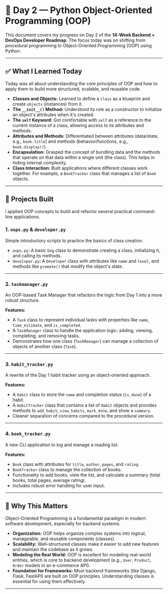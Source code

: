 # 🧠 Day 2 — Python Object-Oriented Programming (OOP)

This document covers my progress on Day 2 of the **14-Week Backend + DevOps Developer Roadmap**. The focus today was on shifting from procedural programming to Object-Oriented Programming (OOP) using Python.

---

## ✅ What I Learned Today

Today was all about understanding the core principles of OOP and how to apply them to build more structured, scalable, and reusable code.

- **Classes and Objects:** Learned to define a `class` as a blueprint and create `objects` (instances) from it.
- **The `__init__()` Method:** Understood its role as a constructor to initialize an object's attributes when it's created.
- **The `self` Keyword:** Got comfortable with `self` as a reference to the current instance of a class, allowing access to its attributes and methods.
- **Attributes and Methods:** Differentiated between attributes (data/state, e.g., `book.title`) and methods (behavior/functions, e.g., `book.display()`).
- **Encapsulation:** Grasped the concept of bundling data and the methods that operate on that data within a single unit (the class). This helps in hiding internal complexity.
- **Class Interaction:** Built applications where different classes work together. For example, a `BookTracker` class that manages a list of `Book` objects.

---

## 🚀 Projects Built

I applied OOP concepts to build and refactor several practical command-line applications.

### 1. `oops.py` & `developer.py`

Simple introductory scripts to practice the basics of class creation.

- `oops.py`: A basic `Dog` class to demonstrate creating a class, initializing it, and calling its methods.
- `developer.py`: A `Developer` class with attributes like `name` and `level`, and methods like `promote()` that modify the object's state.

---

### 2. `taskmanager.py`

An OOP-based Task Manager that refactors the logic from Day 1 into a more robust structure.

**Features:**

- A `Task` class to represent individual tasks with properties like `name`, `time_estimate`, and `is_completed`.
- A `TaskManager` class to handle the application logic: adding, viewing, completing, and removing tasks.
- Demonstrates how one class (`TaskManager`) can manage a collection of objects of another class (`Task`).

---

### 3. `habit_tracker.py`

A rewrite of the Day 1 habit tracker using an object-oriented approach.

**Features:**

- A `Habit` class to store the `name` and completion status (`is_done`) of a habit.
- A `HabitTracker` class that contains a list of `Habit` objects and provides methods to `add_habit`, `view_habits`, `mark_done`, and show a `summary`.
- Cleaner separation of concerns compared to the procedural version.

---

### 4. `book_tracker.py`

A new CLI application to log and manage a reading list.

**Features:**

- `Book` class with attributes for `title`, `author`, `pages`, and `rating`.
- `BookTracker` class to manage the collection of books.
- Functionality to add books, view the list, and calculate a summary (total books, total pages, average rating).
- Includes robust error handling for user input.

---

## 📝 Why This Matters

Object-Oriented Programming is a fundamental paradigm in modern software development, especially for backend systems.

- **Organization:** OOP helps organize complex systems into logical, manageable, and reusable components (classes).
- **Scalability:** Well-structured classes make it easier to add new features and maintain the codebase as it grows.
- **Modeling the Real World:** OOP is excellent for modeling real-world entities, which is core to backend development (e.g., `User`, `Product`, `Order` models in an e-commerce API).
- **Foundation for Frameworks:** Most backend frameworks (like Django, Flask, FastAPI) are built on OOP principles. Understanding classes is essential for using them effectively.

---
